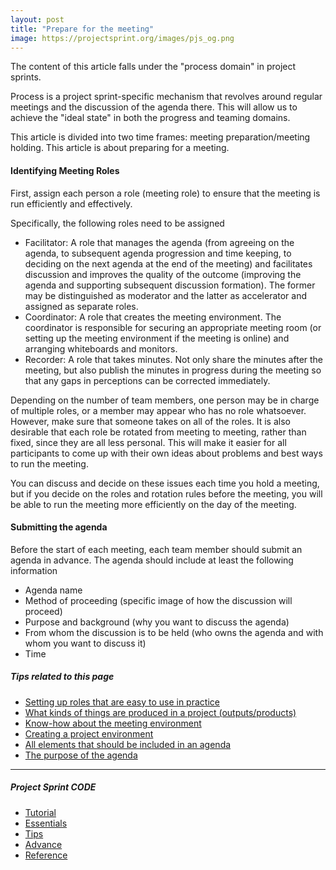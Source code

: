 ```yaml
---
layout: post
title: "Prepare for the meeting"
image: https://projectsprint.org/images/pjs_og.png
---
```


The content of this article falls under the "process domain" in project sprints.

Process is a project sprint-specific mechanism that revolves around regular meetings and the discussion of the agenda there. This will allow us to achieve the "ideal state" in both the progress and teaming domains.

This article is divided into two time frames: meeting preparation/meeting holding. This article is about preparing for a meeting.

#### Identifying Meeting Roles
First, assign each person a role (meeting role) to ensure that the meeting is run efficiently and effectively.  

Specifically, the following roles need to be assigned

- Facilitator: A role that manages the agenda (from agreeing on the agenda, to subsequent agenda progression and time keeping, to deciding on the next agenda at the end of the meeting) and facilitates discussion and improves the quality of the outcome (improving the agenda and supporting subsequent discussion formation). The former may be distinguished as moderator and the latter as accelerator and assigned as separate roles.
- Coordinator: A role that creates the meeting environment. The coordinator is responsible for securing an appropriate meeting room (or setting up the meeting environment if the meeting is online) and arranging whiteboards and monitors.
- Recorder: A role that takes minutes. Not only share the minutes after the meeting, but also publish the minutes in progress during the meeting so that any gaps in perceptions can be corrected immediately.

Depending on the number of team members, one person may be in charge of multiple roles, or a member may appear who has no role whatsoever. However, make sure that someone takes on all of the roles. It is also desirable that each role be rotated from meeting to meeting, rather than fixed, since they are all less personal. This will make it easier for all participants to come up with their own ideas about problems and best ways to run the meeting.

You can discuss and decide on these issues each time you hold a meeting, but if you decide on the roles and rotation rules before the meeting, you will be able to run the meeting more efficiently on the day of the meeting.

#### Submitting the agenda
Before the start of each meeting, each team member should submit an agenda in advance. The agenda should include at least the following information

- Agenda name
- Method of proceeding (specific image of how the discussion will proceed)
- Purpose and background (why you want to discuss the agenda)
- From whom the discussion is to be held (who owns the agenda and with whom you want to discuss it)
- Time

##### Tips related to this page
- [Setting up roles that are easy to use in practice](../tips/tips5.md)
- [What kinds of things are produced in a project (outputs/products)](../tips/tips3.md)
- [Know-how about the meeting environment](../tips/tips7.md)
- [Creating a project environment](../tips/tips4.md)
- [All elements that should be included in an agenda](../tips/tips8.md)
- [The purpose of the agenda](../tips/tips14)

---

##### Project Sprint CODE
- [Tutorial](../tutorial/index.md)
- [Essentials](../essentials.md)
- [Tips](../tips/index.md)
- [Advance](../advance.md)
- [Reference](../reference.md)
